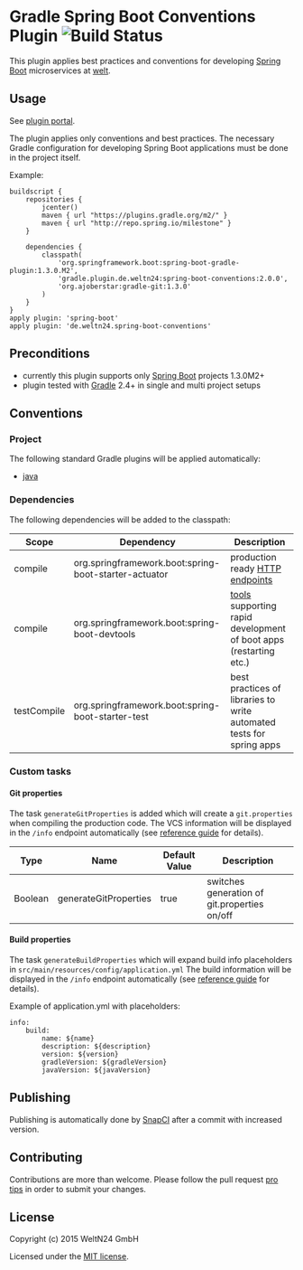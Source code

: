 Gradle Spring Boot Conventions Plugin ![Build Status](https://snap-ci.com/WeltN24/gradle-spring-boot-conventions-plugin/branch/master/build_image)
========================================

This plugin applies best practices and conventions for developing [Spring Boot](http://projects.spring.io/spring-boot/) microservices at [welt](https://github.com/WeltN24).

## Usage

See [plugin portal](https://plugins.gradle.org/plugin/de.weltn24.spring-boot-conventions).

The plugin applies only conventions and best practices. The necessary Gradle configuration for developing Spring Boot applications must be done in the project itself.

Example:

    buildscript {
        repositories { 
            jcenter() 
            maven { url "https://plugins.gradle.org/m2/" }
            maven { url "http://repo.spring.io/milestone" }
        }
        
        dependencies {
            classpath(
                'org.springframework.boot:spring-boot-gradle-plugin:1.3.0.M2',
                'gradle.plugin.de.weltn24:spring-boot-conventions:2.0.0',
                'org.ajoberstar:gradle-git:1.3.0' 
            )
        }
    }
    apply plugin: 'spring-boot'
    apply plugin: 'de.weltn24.spring-boot-conventions'

## Preconditions
- currently this plugin supports only [Spring Boot](http://projects.spring.io/spring-boot/) projects 1.3.0M2+
- plugin tested with [Gradle](http://gradle.org/) 2.4+ in single and multi project setups
 
## Conventions

### Project

The following standard Gradle plugins will be applied automatically:

+ [java](https://docs.gradle.org/current/userguide/java_plugin.html)

### Dependencies

The following dependencies will be added to the classpath:

| Scope | Dependency | Description |
| ---- | ---- | ------------- |
|compile| org.springframework.boot:spring-boot-starter-actuator| production ready [HTTP endpoints](http://docs.spring.io/spring-boot/docs/current/reference/html/production-ready-endpoints.html) |
|compile| org.springframework.boot:spring-boot-devtools| [tools](https://spring.io/blog/2015/06/17/devtools-in-spring-boot-1-3) supporting rapid development of boot apps  (restarting etc.) |
|testCompile| org.springframework.boot:spring-boot-starter-test | best practices of libraries to write automated tests for spring apps |

### Custom tasks

#### Git properties

The task `generateGitProperties` is added which will create a `git.properties` when compiling the production code. The VCS information will be displayed in the `/info` endpoint automatically (see [reference guide](http://docs.spring.io/spring-boot/docs/current/reference/htmlsingle/#production-ready-application-info) for details).

| Type | Name | Default Value | Description |
| ---- | ---- | ------------- | ----------- |
|Boolean| generateGitProperties| true | switches generation of git.properties on/off |
    
#### Build properties

The task `generateBuildProperties` which will expand build info placeholders in `src/main/resources/config/application.yml` The build information will be displayed in the `/info` endpoint automatically (see [reference guide](http://docs.spring.io/spring-boot/docs/current/reference/htmlsingle/#production-ready-application-info) for details).

Example of application.yml with placeholders:

    info:
        build:
            name: ${name}
            description: ${description}
            version: ${version}
            gradleVersion: ${gradleVersion}
            javaVersion: ${javaVersion}


## Publishing

Publishing is automatically done by [SnapCI](https://snap-ci.com/WeltN24/gradle-spring-boot-conventions-plugin/branch/master) after a commit with increased version.

## Contributing

Contributions are more than welcome. Please follow the pull request [pro tips](https://guides.github.com/activities/contributing-to-open-source/#contributing) in order to submit your changes.

## License 

Copyright (c) 2015 WeltN24 GmbH

Licensed under the [MIT license](https://tldrlegal.com/license/mit-license).
